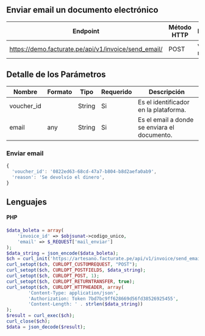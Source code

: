 ## Enviar email un documento electrónico

Endpoint | Método HTTP | Parametros
------------ | ------------- | ------------
https://demo.facturate.pe/api/v1/invoice/send_email/ | POST | voucher_id, reason


## Detalle de los Parámetros

Nombre | Formato | Tipo | Requerido | Descripción 
------------ | ------------- | ------------- | ------------- | -------------
voucher_id |  | String | Si | Es el identificador en la plataforma. 
email | any | String | Si | Es el email a donde se enviara el documento.


### Enviar email
```js
{
  'voucher_id': '0822ed63-68cd-47a7-b804-b8d2aefa0ab9', 
  'reason': 'Se devolvío el dinero', 
}
```

## Lenguajes

#### PHP
```php
$data_boleta = array(
    'invoice_id' => $objsunat->codigo_unico,
    'email' => $_REQUEST['mail_enviar']
);
$data_string = json_encode($data_boleta);
$ch = curl_init('https://artesano.facturate.pe/api/v1/invoice/send_email/');
curl_setopt($ch, CURLOPT_CUSTOMREQUEST, "POST");
curl_setopt($ch, CURLOPT_POSTFIELDS, $data_string);
curl_setopt($ch, CURLOPT_POST, 1);
curl_setopt($ch, CURLOPT_RETURNTRANSFER, true);
curl_setopt($ch, CURLOPT_HTTPHEADER, array(
        'Content-Type: application/json',
        'Authorization: Token 7bd7bc9ff628669d56fd38526925455',
        'Content-Length: ' . strlen($data_string))
);
$result = curl_exec($ch);
curl_close($ch);
$data = json_decode($result);
```

